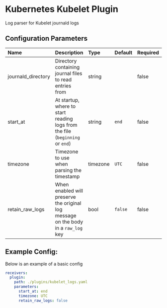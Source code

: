 # Kubernetes Kubelet Plugin

Log parser for Kubelet journald logs

## Configuration Parameters

| Name | Description | Type | Default | Required | Values |
|:-- |:-- |:-- |:-- |:-- |:-- |
| journald_directory | Directory containing journal files to read entries from | string |  | false |  |
| start_at | At startup, where to start reading logs from the file (`beginning` or `end`) | string | `end` | false | `beginning`, `end` |
| timezone | Timezone to use when parsing the timestamp | timezone | `UTC` | false |  |
| retain_raw_logs | When enabled will preserve the original log message on the body in a `raw_log` key | bool | `false` | false |  |

## Example Config:

Below is an example of a basic config

```yaml
receivers:
  plugin:
    path: ./plugins/kubelet_logs.yaml
    parameters:
      start_at: end
      timezone: UTC
      retain_raw_logs: false
```
